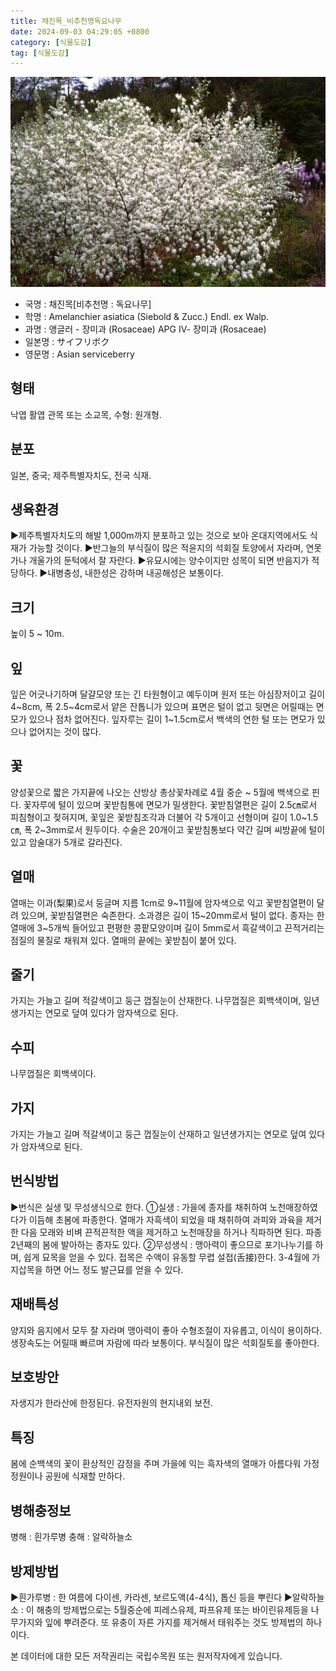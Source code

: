 ```yaml
---
title: 채진목_비추천명독요나무
date: 2024-09-03 04:29:05 +0800
category: [식물도감]
tag: [식물도감]
---
```




![채진목[비추천명 : 독요나무]](/assets/img/fileUpload/plants/basic/Rosaceae/Amelanchier/12364/1_th2.JPG)
- 국명 : 채진목[비추천명 : 독요나무]
- 학명 : Amelanchier asiatica (Siebold & Zucc.) Endl. ex Walp.
- 과명 : 앵글러 - 장미과 (Rosaceae) APG Ⅳ- 장미과 (Rosaceae)
- 일본명 : サイフリボク
- 영문명 : Asian serviceberry


## 형태
낙엽 활엽 관목 또는 소교목, 수형: 원개형.
## 분포
일본, 중국; 제주특별자치도, 전국 식재.
## 생육환경
▶제주특별자치도의 해발 1,000m까지 분포하고 있는 것으로 보아 온대지역에서도 식재가 가능할 것이다.
▶반그늘의 부식질이 많은 적윤지의 석회질 토양에서 자라며, 연못가나 개울가의 둔턱에서 잘 자란다. 
▶유묘시에는 양수이지만 성목이 되면 반음지가 적당하다. 
▶내병충성, 내한성은 강하며 내공해성은 보통이다.
## 크기
높이 5 ~ 10m.
## 잎
잎은 어긋나기하며 달걀모양 또는 긴 타원형이고 예두이며 원저 또는 아심장저이고 길이 4~8cm, 폭 2.5~4cm로서 얕은 잔톱니가 있으며 표면은 털이 없고 뒷면은 어릴때는 면모가 있으나 점차 없어진다. 잎자루는 길이 1~1.5cm로서 백색의 연한 털 또는 면모가 있으나 없어지는 것이 많다.
## 꽃
양성꽃으로 짧은 가지끝에 나오는 산방상 총상꽃차례로 4월 중순 ~ 5월에 백색으로 핀다. 꽃자루에 털이 있으며 꽃받침통에 면모가 밀생한다. 꽃받침열편은 길이 2.5㎝로서 피침형이고 젖혀지며, 꽃잎은 꽃받침조각과 더불어 각 5개이고 선형이며 길이 1.0~1.5㎝, 폭 2~3mm로서 원두이다. 수술은 20개이고 꽃받침통보다 약간 길며 씨방끝에 털이 있고 암술대가 5개로 갈라진다.
## 열매
열매는 이과(梨果)로서 둥글며 지름 1cm로 9~11월에 암자색으로 익고 꽃받침열편이 달려 있으며, 꽃받침열편은 숙존한다. 소과경은 길이 15~20mm로서 털이 없다. 종자는 한 열매에 3~5개씩 들어있고 편평한 콩팥모양이며 길이 5mm로서 흑갈색이고 끈적거리는 점질의 물질로 채워져 있다. 열매의 끝에는 꽃받침이 붙어 있다.
## 줄기
가지는 가늘고 길며 적갈색이고 둥근 껍질눈이 산재한다. 나무껍질은 회백색이며, 일년생가지는 연모로 덮여 있다가 암자색으로 된다.
## 수피
나무껍질은 회백색이다.
## 가지
가지는 가늘고 길며 적갈색이고 둥근 껍질눈이 산재하고 일년생가지는 연모로 덮여 있다가 암자색으로 된다.
## 번식방법
▶번식은 실생 및 무성생식으로 한다. 
①실생 : 가을에 종자를 채취하여 노천매장하였다가 이듬해 초봄에 파종한다. 열매가 자흑색이 되었을 때 채취하여 과피와 과육을 제거한 다음 모래와 비벼 끈적끈적한 액을 제거하고 노천매장을 하거나 직파하면 된다. 파종 2년째의 봄에 발아하는 종자도 있다. 
②무성생식 : 맹아력이 좋으므로 포기나누기를 하며, 쉽게 묘목을 얻을 수 있다. 접목은 수액이 유동할 무렵 설접(舌接)한다. 3-4월에 가지삽목을 하면 어느 정도 발근묘를 얻을 수 있다.
## 재배특성
양지와 음지에서 모두 잘 자라며 맹아력이 좋아 수형조절이 자유롭고, 이식이 용이하다. 생장속도는 어릴때 빠르며 자람에 따라 보통이다. 부식질이 많은 석회질토를 좋아한다.
## 보호방안
자생지가 한라산에 한정된다. 유전자원의 현지내외 보전.
## 특징
봄에 순백색의 꽃이 환상적인 감정을 주며 가을에 익는 흑자색의 열매가 아름다워 가정정원이나 공원에 식재할 만하다.
## 병해충정보
병해 : 흰가루병
충해 : 알락하늘소
## 방제방법
▶흰가루병 : 한 여름에 다이센, 카라센, 보르도액(4-4식), 톱신 등을 뿌린다
▶알락하늘소 : 이 해충의 방제법으로는 5월중순에 피레스유제, 파프유제 또는 바이린유제등을 나무가지와 잎에 뿌려준다. 또 유충이 자른 가지를 제거해서 태워주는 것도 방제법의 하나이다.






본 데이터에 대한 모든 저작권리는 국립수목원 또는 원저작자에게 있습니다.
